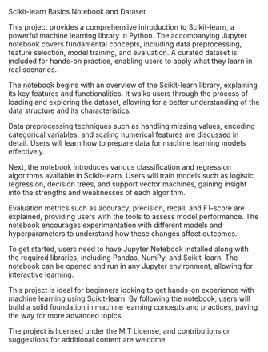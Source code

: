 Scikit-learn Basics Notebook and Dataset

This project provides a comprehensive introduction to Scikit-learn, a powerful machine learning library in Python. The accompanying Jupyter notebook covers fundamental concepts, including data preprocessing, feature selection, model training, and evaluation. A curated dataset is included for hands-on practice, enabling users to apply what they learn in real scenarios.

The notebook begins with an overview of the Scikit-learn library, explaining its key features and functionalities. It walks users through the process of loading and exploring the dataset, allowing for a better understanding of the data structure and its characteristics.

Data preprocessing techniques such as handling missing values, encoding categorical variables, and scaling numerical features are discussed in detail. Users will learn how to prepare data for machine learning models effectively.

Next, the notebook introduces various classification and regression algorithms available in Scikit-learn. Users will train models such as logistic regression, decision trees, and support vector machines, gaining insight into the strengths and weaknesses of each algorithm.

Evaluation metrics such as accuracy, precision, recall, and F1-score are explained, providing users with the tools to assess model performance. The notebook encourages experimentation with different models and hyperparameters to understand how these changes affect outcomes.

To get started, users need to have Jupyter Notebook installed along with the required libraries, including Pandas, NumPy, and Scikit-learn. The notebook can be opened and run in any Jupyter environment, allowing for interactive learning.

This project is ideal for beginners looking to get hands-on experience with machine learning using Scikit-learn. By following the notebook, users will build a solid foundation in machine learning concepts and practices, paving the way for more advanced topics.

The project is licensed under the MIT License, and contributions or suggestions for additional content are welcome.
